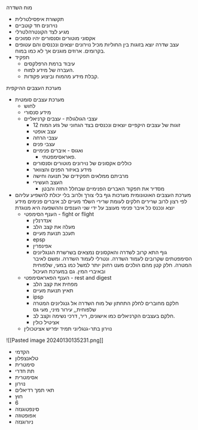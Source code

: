 מוח השדרה 
- תקשורת איפסילטרלית
- נוירונים חד קוטביים
- מגיע לצד הקונטרהלטרלי
- אקסוני מוטורים וסנסורים יהיו סמוכים
- עצב שדרה יוצא בזוגות בין החוליות מכיל נוירונים יוצאים ונכנסים והם עטופים בקרומים. ארוזים מוגנים אך לא כמו במוח.
- תפקיד
	- עיבוד ברמת הרפלקסים
	- העברה של מידע למוח.
	- קבלת מידע מהמוח וביצוע פקודות.

מערכת העצבים ההיקפית
- מערכת עצבים סומטית
	- לחוש
	- מידע סנסורי
	- עצבי הגולגולת - עצבים קרניאליים
		- 12 זוגות של עצבים היקפיים יוצאים ונכנסים בצד הגחוני של גזע המוח
		- עצב אופטי
		- עצבי הרחה
		- עצבי פנים
		- ואגוס - איברים פנימיים
			- פאראסימפטתי.
		- כוללים אקסונים של נוירונים מוטורים וסנסורים
		- מידע באיזור הפנים והצוואר
		- מרביתם ממלאים תפקידים של תנועה וחישה
		- העצב העשירי
			- מסדיר את תפקוד האברים הפנימיים שבחלל החזה והבטן
- מערכת העצבים האוטונומית
  מערכות גוף בלי צורך ולרוב בלי יכולת להשפיע עליהם לפי רצון לרוב
  שרירים חלקים לעומת שרירי השלד
  מעיים
  לב
  איברים פנימים
  מידע יוצא ונכנס
  כל איבר פנימי מעוצב על ידי שני הענפים וההשפעה היא מנוגדת
	- הענף הסימפטי - fight or flight
		- אנדרנלין
		- מעלה את קצב הלב
		- תעכב תנועת מעיים
		- epsp
		- אפינפרין
		- גוף התא קרוב לשדרה והאקסונים נמצאים בשרשרת הגנגליונים הסימפטתים שקרובים לעמוד השדרה. ונטרלי לעמוד השדרה. ומשם לאיבר המטרה. חלק קטן מהם הולכים מעט רחוק יותר למשל כמו במעי, שלפוחית ובאיברי המין. גם במערכת העיכול
	- הענף הפאראסימפטי - rest and digest
		- מפחית את קצב הלב
		- תאיץ תנועת מעיים
		- ipsp
		- חלקם מחוברים לחלק התחתון של מוח השדרה אל גנגליונים המטרה שלפוחית,, עירור מיני, מעי גס
		- חלקם בעצבים הקרניאלים כמו אישונים, ריר, דרכי נשימה וקצב לב.
		- אציטיל כולין
	- נוירון בתר-גנגליוני תמיד יפריש אציטכולין

![[Pasted image 20240130135231.png]]

- הקדמי
- טלאנצפלון
- סימטרית
- תת חדרי
- אסימטרית
- נוירון
- תאי תמך רדיאלים
- חוץ
- 6
- סינפטוגנזה
- אפופטוזה
- ניורוגנזה

